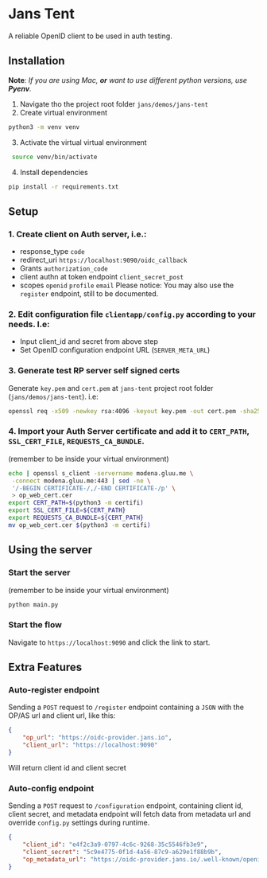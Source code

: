 # Jans Tent

A reliable OpenID client to be used in auth testing.

## Installation

**Note**: *If you are using Mac, **or** want to use different python versions, use **Pyenv**.*

1. Navigate tho the project root folder `jans/demos/jans-tent`
2. Create virtual environment
  ```bash
  python3 -m venv venv
  ```
3. Activate the virtual virtual environment
  ```bash
   source venv/bin/activate 
  ```
4. Install dependencies
  ```bash
  pip install -r requirements.txt
  ```

## Setup

### 1. Create client on Auth server, i.e.:
  * response_type `code`
  * redirect_uri `https://localhost:9090/oidc_callback`
  * Grants `authorization_code`
  * client authn at token endpoint `client_secret_post`
  * scopes `openid` `profile` `email`
  Please notice: You may also use the `register` endpoint, still to be documented.

### 2. Edit configuration file `clientapp/config.py` according to your needs. I.e:
  * Input client_id and secret from above step
  * Set OpenID configuration endpoint URL (`SERVER_META_URL`)

### 3. Generate test RP server self signed certs

Generate `key.pem` and `cert.pem` at `jans-tent` project root folder (`jans/demos/jans-tent`). i.e: 
```bash
openssl req -x509 -newkey rsa:4096 -keyout key.pem -out cert.pem -sha256 -days 365 -nodes
```

### 4. Import your Auth Server certificate and add it to `CERT_PATH`, `SSL_CERT_FILE`, `REQUESTS_CA_BUNDLE`.

(remember to be inside your virtual environment)

```bash
echo | openssl s_client -servername modena.gluu.me \
 -connect modena.gluu.me:443 | sed -ne \
 '/-BEGIN CERTIFICATE-/,/-END CERTIFICATE-/p' \
 > op_web_cert.cer
export CERT_PATH=$(python3 -m certifi)
export SSL_CERT_FILE=${CERT_PATH}
export REQUESTS_CA_BUNDLE=${CERT_PATH}
mv op_web_cert.cer $(python3 -m certifi)
```

## Using the server

### Start the server

(remember to be inside your virtual environment)
```bash
python main.py
```

### Start the flow

Navigate to `https://localhost:9090` and click the link to start.


## Extra Features

### Auto-register endpoint

Sending a `POST` request to `/register` endpoint containing a `JSON` with the OP/AS url and client url, like this:

```json
{
    "op_url": "https://oidc-provider.jans.io",
    "client_url": "https://localhost:9090"
}
```

Will return client id and client secret

### Auto-config endpoint

Sending a `POST` request to `/configuration` endpoint, containing client id, client secret, and metadata endpoint will fetch data from metadata url and override `config.py` settings during runtime.

```json
{
    "client_id": "e4f2c3a9-0797-4c6c-9268-35c5546fb3e9",
    "client_secret": "5c9e4775-0f1d-4a56-87c9-a629e1f88b9b",
    "op_metadata_url": "https://oidc-provider.jans.io/.well-known/openid-configuration"
}
```
